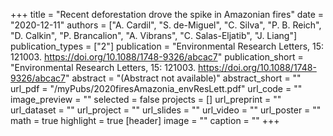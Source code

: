 +++
title = "Recent deforestation drove the spike in Amazonian fires"
date = "2020-12-11"
authors = ["A. Cardil", "S. de-Miguel", "C. Silva", "P. B. Reich", "D. Calkin", "P. Brancalion", "A. Vibrans", "C. Salas-Eljatib", "J. Liang"]
publication_types = ["2"]
publication = "Environmental Research Letters, 15:  121003. https://doi.org/10.1088/1748-9326/abcac7"
publication_short = "Environmental Research Letters, 15:  121003. https://doi.org/10.1088/1748-9326/abcac7"
abstract = "(Abstract not available)"
abstract_short = ""
url_pdf = "/myPubs/2020firesAmazonia_envResLett.pdf"
url_code = ""
image_preview = ""
selected = false
projects = []
url_preprint = ""
url_dataset = ""
url_project = ""
url_slides = ""
url_video = ""
url_poster = ""
math = true
highlight = true
[header]
image = ""
caption = ""
+++
